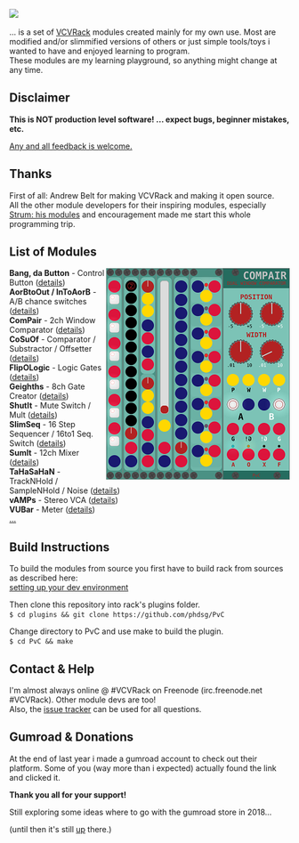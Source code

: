 [![](https://img.shields.io/badge/version-0.5.7-brightgreen.svg)](https://github.com/phdsg/PvC/releases/tag/0.5.7)

... is a set of [VCVRack](https://www.vcvrack.com) modules created mainly for my own use.
Most are modified and/or slimmified versions of others or just simple tools/toys
i wanted to have and enjoyed learning to program.  
These modules are my learning playground, so anything might change at any time.


## Disclaimer

**This is NOT production level software! ... expect bugs, beginner mistakes, etc.**

[Any and all feedback is welcome.](https://github.com/phdsg/PvC/issues)


## Thanks

First of all: Andrew Belt for making VCVRack and making it open source.  
All the other module developers for their inspiring modules, especially
[Strum: his modules](https://github.com/Strum/Strums_Mental_VCV_Modules) and encouragement made me start this whole programming trip.  



## List of Modules

<img align="right" src="images/AllModules.png">  

  __Bang, da Button__ - Control Button ([details](bang.md))  
  __AorBtoOut / InToAorB__ - A/B chance switches ([details](chance_sw.md))  
  __ComPair__ - 2ch Window Comparator ([details](compair.md))  
  __CoSuOf__ - Comparator / Substractor / Offsetter ([details](cosuof.md))  
  __FlipOLogic__ - Logic Gates ([details](flipologic.md))  
  __Geighths__ - 8ch Gate Creator ([details](geighths.md))  
  __ShutIt__ - Mute Switch / Mult ([details](shutit.md))  
  __SlimSeq__ - 16 Step Sequencer / 16to1 Seq. Switch ([details](slimseq.md))  
  __SumIt__ - 12ch Mixer ([details](sumit.md))  
  __TaHaSaHaN__ - TrackNHold / SampleNHold / Noise ([details](tahasahan.md))  
  __vAMPs__ - Stereo VCA ([details](vamps.md))  
  __VUBar__ - Meter ([details](vubar.md))  
  [...](plans.md)
  
  
## Build Instructions

  To build the modules from source you first have to build rack from sources as described here:  
    [setting up your dev environment](https://github.com/VCVRack/Rack#setting-up-your-development-environment)  

  Then clone this repository into rack's plugins folder.  
    `$ cd plugins && git clone https://github.com/phdsg/PvC`  
    
  Change directory to PvC and use make to build the plugin.  
    `$ cd PvC && make`  
  

## Contact & Help
I'm almost always online @ #VCVRack on Freenode (irc.freenode.net #VCVRack). Other module devs are too!  
Also, the [issue tracker](https://github.com/phdsg/PvC/issues) can be used for all questions.


## Gumroad & Donations

At the end of last year i made a gumroad account to check out their platform.
Some of you (way more than i expected) actually found the link and clicked it.  

__Thank you all for your support!__

Still exploring some ideas where to go with the gumroad store in 2018...

(until then it's still [up](https://gumroad.com/pvc) there.)



